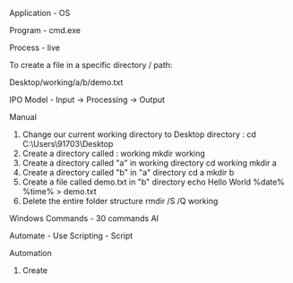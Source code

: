 Application  - OS

Program - cmd.exe

Process - live 

To create a file in a specific directory / path:

Desktop/working/a/b/demo.txt

IPO Model - Input -> Processing -> Output


Manual 
1. Change our current working directory to Desktop directory :
   cd C:\Users\91703\Desktop
2. Create a directory called : working
   mkdir working
3. Create a directory called "a" in working directory 
   cd working
   mkdir a
4. Create a directory called "b" in "a" directory 
   cd a
   mkdir b
5. Create a file called demo.txt in "b" directory 
   echo Hello World %date% %time% > demo.txt
6. Delete the entire folder structure 
   rmdir /S /Q working


Windows Commands - 30 commands
AI

Automate - Use Scripting - Script
























   
   

Automation 
1. Create

   

